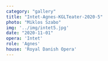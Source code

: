 ```yaml
---
category: "gallery"
title: "Intet-Agnes-KGLTeater-2020-5"
photo: "Miklos Szabo"
img: '../img/intet5.jpg'
date: "2020-11-01"
opera: 'Intet'
role: 'Agnes'
house: 'Royal Danish Opera'
---
```

